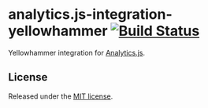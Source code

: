 # analytics.js-integration-yellowhammer [![Build Status][ci-badge]][ci-link]

Yellowhammer integration for [Analytics.js][].

## License

Released under the [MIT license](LICENSE).


[Analytics.js]: https://segment.com/docs/libraries/analytics.js/
[ci-link]: https://ci.segment.com/gh/segment-integrations/analytics.js-integration-yellowhammer
[ci-badge]: https://ci.segment.com/gh/segment-integrations/analytics.js-integration-yellowhammer.svg?style=svg&circle-token=a456df124f1840a79c5de4b9f35bcc41ede5d38e
